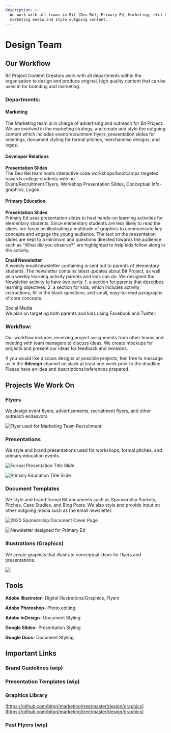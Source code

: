 ```yaml
---
description: >-
  We work with all teams in Bit (Dev Rel, Primary Ed, Marketing, etc) to create
  marketing media and style outgoing content.
---
```


# Design Team

## Our Workflow

Bit Project Content Creators work with all departments within the organization to design and produce original, high quality content that can be used in for branding and marketing.

### Departments:

#### Marketing

The Marketing team is in charge of advertising and outreach for Bit Project. We are involved in the marketing strategy, and create and style the outgoing content which includes event/recruitment flyers, presentation slides for meetings, document styling for formal pitches, merchandise designs, and logos.

#### Developer Relations

**Presentation Slides**  
The Dev Rel team hosts interactive code workshops/bootcamps targeted towards college students with no   
Event/Recruitment Flyers, Workshop Presentation Slides, Conceptual Info-graphics, Logos

#### Primary Education

**Presentation Slides**  
Primary Ed uses presentation slides to host hands-on learning activities for elementary students. Since elementary students are less likely to read the slides, we focus on illustrating a multitude of graphics to communicate key concepts and engage the young audience. The text on the presentation slides are kept to a minimum and questions directed towards the audience such as "What did you observe?" are highlighted to help kids follow along in the activity.   
  
**Email Newsletter**   
A weekly email newsletter containing is sent out to parents of elementary students. The newsletter contains latest updates about Bit Project, as well as a weekly learning activity parents and kids can do. We designed the Newsletter activity to have two parts: 1. a section for parents that describes learning objectives, 2. a section for kids, which includes activity instructions, fill in the blank questions, and small, easy-to-read paragraphs of core concepts.  
  
Social Media  
We plan on targeting both parents and kids using Facebook and Twitter.   
  
 

### Workflow:

Our workflow includes receiving project assignments from other teams and meeting with team managers to discuss ideas. We create mockups for projects and present our ideas for feedback and revisions.

If you would like discuss designs or possible projects, feel free to message us in the **\#design** channel on slack at least one week prior to the deadline. Please have an idea and descriptions/references prepared.

## Projects We Work On 

### Flyers

We design event flyers, advertisements, recruitment flyers, and other outreach endeavors.  

![Flyer used for Marketing Team Recruitment](../../.gitbook/assets/growthmarketingflyer_4.5-02.png)

### Presentations 

We style and brand presentations used for workshops, formal pitches, and primary education events.   

![Formal Presentation Title Slide](../../.gitbook/assets/coverupdated.jpg)

![Primary Education Title Slide](../../.gitbook/assets/after-cover.jpg)

### Document Templates

We style and brand formal Bit documents such as Sponsorship Packets, Pitches, Case Studies, and Blog Posts. We also style and provide input on other outgoing media such as the email newsletter.   

![2020 Sponsorship Document Cover Page](../../.gitbook/assets/sponsorcover-01.png)

![Newsletter designed for Primary Ed](../../.gitbook/assets/newsletter-2pg2-02.png)

### Illustrations \(Graphics\)

We create graphics that illustrate conceptual ideas for flyers and presentations.

![](../../.gitbook/assets/screen-shot-2020-04-12-at-11.27.57-pm.png)

## Tools

**Adobe Illustrator**- Digital Illustrations/Graphics, Flyers

**Adobe Photoshop**- Photo editing

**Adobe InDesign**- Document Styling

**Google Slides**- Presentation Styling

**Google Docs**- Document Styling

## Important Links

### Brand Guidelines \(wip\)

### Presentation Templates \(wip\)

### Graphics Library 

[https://github.com/bitprj/marketing/tree/master/design/graphics](https://github.com/bitprj/marketing/tree/master/design/graphics)

### Past Flyers \(wip\)



